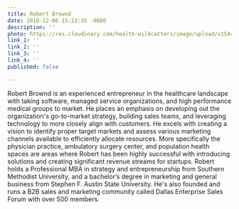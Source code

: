 ```yaml
---
title: Robert Brownd
date: 2018-12-06 15:23:35 -0600
description: ''
photo: https://res.cloudinary.com/health-wildcatters/image/upload/v1544131456/image.png
link_1: ''
link_2: ''
link_3: ''
link_4: ''
published: false

---
```

Robert Brownd is an experienced entrepreneur in the healthcare landscape with taking software, managed service organizations, and high performance medical groups to market. He places an emphasis on developing out the organization's go-to-market strategy, building sales teams, and leveraging technology to more closely align with customers. He excels with creating a vision to identify proper target markets and assess various marketing channels available to efficiently allocate resources. More specifically the physician practice, ambulatory surgery center, and population health spaces are areas where Robert has been highly successful with introducing solutions and creating significant revenue streams for startups. Robert holds a Professional MBA in strategy and entrepreneurship from Southern Methodist University, and a bachelor’s degree in marketing and general business from Stephen F. Austin State University. He's also founded and runs a B2B sales and marketing community called Dallas Enterprise Sales Forum with over 500 members.   